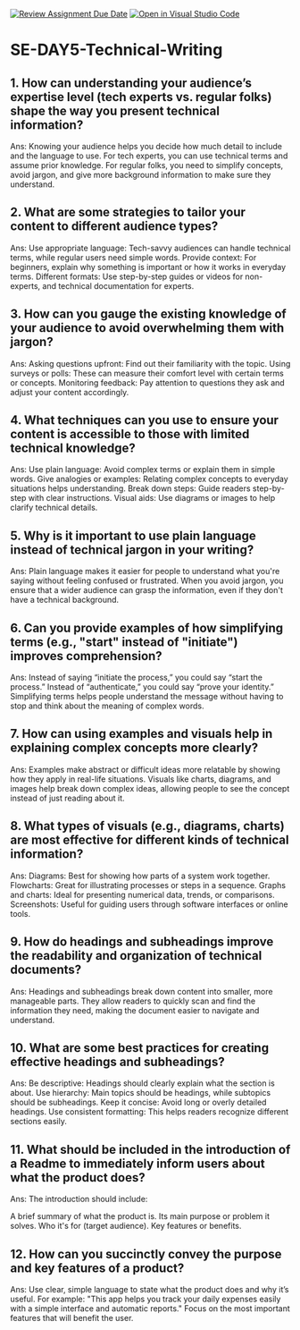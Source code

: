 [![Review Assignment Due Date](https://classroom.github.com/assets/deadline-readme-button-22041afd0340ce965d47ae6ef1cefeee28c7c493a6346c4f15d667ab976d596c.svg)](https://classroom.github.com/a/zsAR-pyY)
[![Open in Visual Studio Code](https://classroom.github.com/assets/open-in-vscode-2e0aaae1b6195c2367325f4f02e2d04e9abb55f0b24a779b69b11b9e10269abc.svg)](https://classroom.github.com/online_ide?assignment_repo_id=15960232&assignment_repo_type=AssignmentRepo)
# SE-DAY5-Technical-Writing
## 1. How can understanding your audience’s expertise level (tech experts vs. regular folks) shape the way you present technical information?
Ans:
Knowing your audience helps you decide how much detail to include and the language to use. For tech experts, you can use technical terms and assume prior knowledge. For regular folks, you need to simplify concepts, avoid jargon, and give more background information to make sure they understand.

## 2. What are some strategies to tailor your content to different audience types?
Ans:
Use appropriate language: Tech-savvy audiences can handle technical terms, while regular users need simple words.
Provide context: For beginners, explain why something is important or how it works in everyday terms.
Different formats: Use step-by-step guides or videos for non-experts, and technical documentation for experts.

## 3. How can you gauge the existing knowledge of your audience to avoid overwhelming them with jargon?
Ans:
Asking questions upfront: Find out their familiarity with the topic.
Using surveys or polls: These can measure their comfort level with certain terms or concepts.
Monitoring feedback: Pay attention to questions they ask and adjust your content accordingly.

## 4. What techniques can you use to ensure your content is accessible to those with limited technical knowledge?
Ans:
Use plain language: Avoid complex terms or explain them in simple words.
Give analogies or examples: Relating complex concepts to everyday situations helps understanding.
Break down steps: Guide readers step-by-step with clear instructions.
Visual aids: Use diagrams or images to help clarify technical details.

## 5. Why is it important to use plain language instead of technical jargon in your writing?
Ans:
Plain language makes it easier for people to understand what you're saying without feeling confused or frustrated. When you avoid jargon, you ensure that a wider audience can grasp the information, even if they don't have a technical background.

## 6. Can you provide examples of how simplifying terms (e.g., "start" instead of "initiate") improves comprehension?
Ans:
Instead of saying “initiate the process,” you could say “start the process.”
Instead of “authenticate,” you could say “prove your identity.” Simplifying terms helps people understand the message without having to stop and think about the meaning of complex words.

## 7. How can using examples and visuals help in explaining complex concepts more clearly?
Ans:
Examples make abstract or difficult ideas more relatable by showing how they apply in real-life situations. Visuals like charts, diagrams, and images help break down complex ideas, allowing people to see the concept instead of just reading about it.

## 8. What types of visuals (e.g., diagrams, charts) are most effective for different kinds of technical information?
Ans:
Diagrams: Best for showing how parts of a system work together.
Flowcharts: Great for illustrating processes or steps in a sequence.
Graphs and charts: Ideal for presenting numerical data, trends, or comparisons.
Screenshots: Useful for guiding users through software interfaces or online tools.

## 9. How do headings and subheadings improve the readability and organization of technical documents?
Ans:
Headings and subheadings break down content into smaller, more manageable parts. They allow readers to quickly scan and find the information they need, making the document easier to navigate and understand.

## 10. What are some best practices for creating effective headings and subheadings?
Ans:
Be descriptive: Headings should clearly explain what the section is about.
Use hierarchy: Main topics should be headings, while subtopics should be subheadings.
Keep it concise: Avoid long or overly detailed headings.
Use consistent formatting: This helps readers recognize different sections easily.

## 11. What should be included in the introduction of a Readme to immediately inform users about what the product does?
Ans:
The introduction should include:

A brief summary of what the product is.
Its main purpose or problem it solves.
Who it's for (target audience).
Key features or benefits.

## 12. How can you succinctly convey the purpose and key features of a product?
Ans:
Use clear, simple language to state what the product does and why it’s useful. For example: "This app helps you track your daily expenses easily with a simple interface and automatic reports." Focus on the most important features that will benefit the user.
